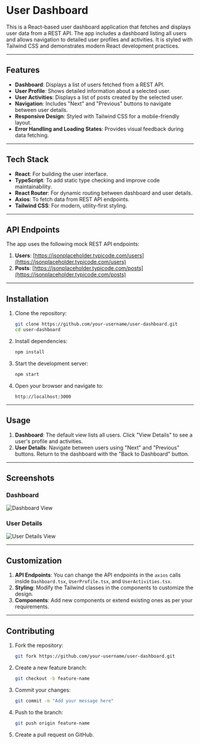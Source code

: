 
# User Dashboard

This is a React-based user dashboard application that fetches and displays user data from a REST API. The app includes a dashboard listing all users and allows navigation to detailed user profiles and activities. It is styled with Tailwind CSS and demonstrates modern React development practices.

---

## Features

- **Dashboard**: Displays a list of users fetched from a REST API.
- **User Profile**: Shows detailed information about a selected user.
- **User Activities**: Displays a list of posts created by the selected user.
- **Navigation**: Includes "Next" and "Previous" buttons to navigate between user details.
- **Responsive Design**: Styled with Tailwind CSS for a mobile-friendly layout.
- **Error Handling and Loading States**: Provides visual feedback during data fetching.

---

## Tech Stack

- **React**: For building the user interface.
- **TypeScript**: To add static type checking and improve code maintainability.
- **React Router**: For dynamic routing between dashboard and user details.
- **Axios**: To fetch data from REST API endpoints.
- **Tailwind CSS**: For modern, utility-first styling.

---

## API Endpoints

The app uses the following mock REST API endpoints:

1. **Users**: [https://jsonplaceholder.typicode.com/users](https://jsonplaceholder.typicode.com/users)
2. **Posts**: [https://jsonplaceholder.typicode.com/posts](https://jsonplaceholder.typicode.com/posts)

---

## Installation

1. Clone the repository:
   ```bash
   git clone https://github.com/your-username/user-dashboard.git
   cd user-dashboard
   ```

2. Install dependencies:
   ```bash
   npm install
   ```

3. Start the development server:
   ```bash
   npm start
   ```

4. Open your browser and navigate to:
   ```
   http://localhost:3000
   ```

---

## Usage

1. **Dashboard**: The default view lists all users. Click "View Details" to see a user's profile and activities.
2. **User Details**: Navigate between users using "Next" and "Previous" buttons. Return to the dashboard with the "Back to Dashboard" button.

---

## Screenshots

### Dashboard
![Dashboard View](https://via.placeholder.com/800x400?text=Dashboard+Screenshot)

### User Details
![User Details View](https://via.placeholder.com/800x400?text=User+Details+Screenshot)

---

## Customization

1. **API Endpoints**: You can change the API endpoints in the `axios` calls inside `Dashboard.tsx`, `UserProfile.tsx`, and `UserActivities.tsx`.
2. **Styling**: Modify the Tailwind classes in the components to customize the design.
3. **Components**: Add new components or extend existing ones as per your requirements.

---

## Contributing

1. Fork the repository:
   ```bash
   git fork https://github.com/your-username/user-dashboard.git
   ```
2. Create a new feature branch:
   ```bash
   git checkout -b feature-name
   ```
3. Commit your changes:
   ```bash
   git commit -m "Add your message here"
   ```
4. Push to the branch:
   ```bash
   git push origin feature-name
   ```
5. Create a pull request on GitHub.

